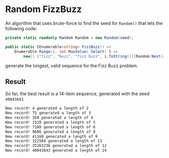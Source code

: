 Random FizzBuzz
==================

An algorithm that uses brute-force to find the seed for `Random()` that lets the following code:


```csharp
private static readonly Random Random = new Random(seed);

public static IEnumerable<string> FizzBuzz() =>
    Enumerable.Range(1, int.MaxValue).Select( i =>
        new[] {"fizz", "buzz", "fizz buzz", i.ToString()}[Random.Next(4)]);
```

generate the longest, valid sequence for the Fizz Buzz problem.


## Result
So far, the best result is a 14-item sequence, generated with the seed `40043843`.

```bash
New record! 4 generated a length of 2
New record! 75 generated a length of 3
New record! 358 generated a length of 4
New record! 1520 generated a length of 5
New record! 7188 generated a length of 6
New record! 9686 generated a length of 8
New record! 41160 generated a length of 9
New record! 322584 generated a length of 11
New record! 35263236 generated a length of 12
New record! 40043843 generated a length of 14
```
